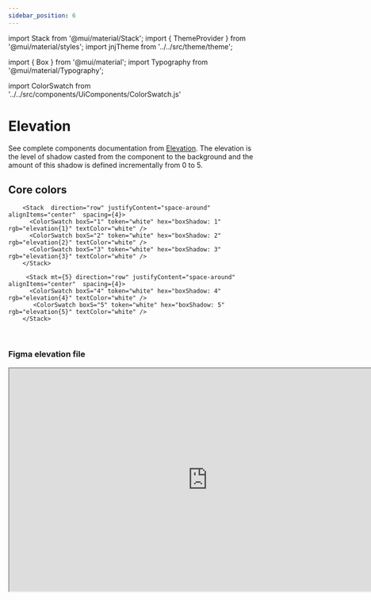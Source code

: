 ```yaml
---
sidebar_position: 6
---
```


import Stack from '@mui/material/Stack';
import { ThemeProvider } from '@mui/material/styles';
import jnjTheme from '../../src/theme/theme';

import { Box } from '@mui/material';
import Typography from '@mui/material/Typography';

import ColorSwatch  from '../../src/components/UiComponents/ColorSwatch.js' 


# Elevation

See complete components documentation from [Elevation](https://mui.com/material-ui/react-paper/#elevation).
The elevation is the level of shadow casted from the component to the background and the amount of this shadow is defined incrementally from 0 to 5.

  <ThemeProvider theme={jnjTheme}>

## Core colors

        <Stack  direction="row" justifyContent="space-around" alignItems="center"  spacing={4}>
          <ColorSwatch boxS="1" token="white" hex="boxShadow: 1" rgb="elevation{1}" textColor="white" />
          <ColorSwatch boxS="2" token="white" hex="boxShadow: 2" rgb="elevation{2}" textColor="white" />
          <ColorSwatch boxS="3" token="white" hex="boxShadow: 3" rgb="elevation{3}" textColor="white" />
        </Stack>

         <Stack mt={5} direction="row" justifyContent="space-around" alignItems="center"  spacing={4}>
          <ColorSwatch boxS="4" token="white" hex="boxShadow: 4" rgb="elevation{4}" textColor="white" />
           <ColorSwatch boxS="5" token="white" hex="boxShadow: 5" rgb="elevation{5}" textColor="white" />
        </Stack>

 
      

  </ThemeProvider>
  <br />

### Figma elevation file

<iframe
  height="450"
  width="800"
  src="https://www.figma.com/embed?embed_host=share&url=https%3A%2F%2Fwww.figma.com%2Fdesign%2FxTiCfjt9icR0Ydlrn2VmpO%2FAtoms-J%2526J---v1.1.0%3Fnode-id%3D680%253A418%26t%3Demyuke5BLQImTXOF-1"
  allowfullscreen
/>
